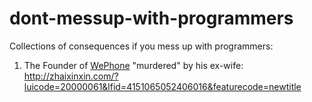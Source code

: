 # dont-messup-with-programmers
Collections of consequences if you mess up with programmers:
1. The Founder of [WePhone](http://www.wephoneapp.com/) "murdered" by his ex-wife:<br />
http://zhaixinxin.com/?luicode=20000061&lfid=4151065052406016&featurecode=newtitle
